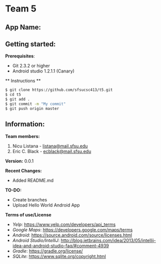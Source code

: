 # Team 5
## App Name:
## Getting started:
**Prerequisites**:
- Git 2.3.2 or higher
- Android studio 1.2.1.1 (Canary)

** Instructions **
```sh
$ git clone https://github.com/sfsucsc413/t5.git
$ cd t5
$ git add .
$ git commit -m "My commit"
$ git push origin master
```
## Information:
**Team members:**

1. Nicu Listana - listana@mail.sfsu.edu
2. Eric C. Black - ecblack@mail.sfsu.edu

**Version:** 0.0.1

**Recent Changes:**
  - Added README.md

**TO-DO:**
  - Create branches
  - Upload Hello World Android App

**Terms of use/License**
  - *Yelp*: https://www.yelp.com/developers/api_terms 
  - *Google Maps*: https://developers.google.com/maps/terms
  - *Android*: https://source.android.com/source/licenses.html
  - *Android Studio/IntelliJ*: http://blog.jetbrains.com/idea/2013/05/intellij-idea-and-android-studio-faq/#comment-4939
  - *Gradle*: https://gradle.org/license/
  - *SQLite*: https://www.sqlite.org/copyright.html
